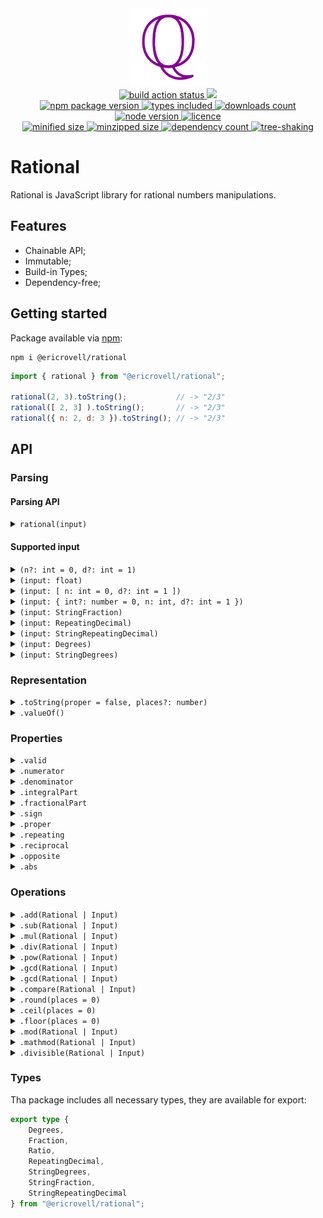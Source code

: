 <div align="center">
  <img
    alt="Set of rational numbers symbol"
    src="assets/logo.svg"
    width="125px"
    height="125px"
    padding="25px"
  />
</div>

<div align="center">
  <a href="https://github.com/EricRovell/rational/actions">
    <img alt="build action status" src="https://github.com/EricRovell/rational/workflows/build/badge.svg" />
  </a>
  <a href="https://codecov.io/gh/EricRovell/rational">
    <img src="https://codecov.io/gh/EricRovell/rational/branch/main/graph/badge.svg?token=OCTMR1R41W"/>
  </a>
</div>

<div align="center">
  <a href="https://www.npmjs.com/package/@ericrovell/rational">
    <img alt="npm package version" src="https://badgen.net/npm/v/@ericrovell/rational/" />
  </a>
  <a href="https://www.npmjs.com/package/@ericrovell/rational">
    <img alt="types included" src="https://badgen.net/npm/types/@ericrovell/rational/" />
  </a>
  <a href="https://www.npmjs.com/package/@ericrovell/rational">
    <img alt="downloads count" src="https://badgen.net/npm/dt/@ericrovell/rational/" />
  </a>
  <a href="https://www.npmjs.com/package/@ericrovell/rational">
    <img alt="node version" src="https://badgen.net/npm/node/@ericrovell/rational/" />
  </a>
  <a href="https://www.npmjs.com/package/@ericrovell/rational">
    <img alt="licence" src="https://badgen.net/npm/license/@ericrovell/rational/" />
  </a>
</div>

<div align="center">
  <a href="https://bundlephobia.com/package/@ericrovell/rational">
    <img alt="minified size" src="https://badgen.net/bundlephobia/min/@ericrovell/rational/" />
  </a>
  <a href="https://bundlephobia.com/package/@ericrovell/rational">
    <img alt="minzipped size" src="https://badgen.net/bundlephobia/minzip/@ericrovell/rational/" />
  </a>
  <a href="https://bundlephobia.com/package/@ericrovell/rational">
    <img alt="dependency count" src="https://badgen.net/bundlephobia/dependency-count/@ericrovell/rational/" />
  </a>
  <a href="https://bundlephobia.com/package/@ericrovell/rational">
    <img alt="tree-shaking" src="https://badgen.net/bundlephobia/tree-shaking/@ericrovell/rational/" />
  </a>
</div>

# Rational

Rational is JavaScript library for rational numbers manipulations.

## Features

- Chainable API;
- Immutable;
- Build-in Types;
- Dependency-free;

## Getting started

Package available via [npm](https://www.npmjs.com/package/@ericrovell/rational):

```
npm i @ericrovell/rational
```

```js
import { rational } from "@ericrovell/rational";

rational(2, 3).toString();           // -> "2/3"
rational([ 2, 3] ).toString();       // -> "2/3"
rational({ n: 2, d: 3 }).toString(); // -> "2/3"
```

## API

### Parsing

#### Parsing API

<details>
  <summary>
    <code>rational(input)</code>
  </summary>

  Parses the given input and created a new `Rational` instance.

  ```js
  rational(1, 2);
  rational(0.5);
  rational([ 1, 2 ]);
  rational([ 1 ]);
  rational({ n: 1, d: 2 });
  rational("1/2");
  rational("-1/2");
  rational("+3/-2");
  rational(".(1)");
  rational("-0.1(2)");
  rational("1.23(456)");
  rational("1.12'5''");
  rational("7'5''");
  ```
</details>

#### Supported input

<details>
  <summary>
    <code>(n?: int = 0, d?: int = 1)</code>
  </summary>

  Parses the given input from *two integer arguments* and returns a new `Rational` instance.

  ```js
  rational(1, 2); // 1/2
  rational(5);    // 5/1
  ```
</details>

<details>
  <summary>
    <code>(input: float)</code>
  </summary>

  Parses the given *float* and returns a new `Rational` instance.

  ```js
  rational(0.5); // 1/2
  ```
</details>

<details>
  <summary>
    <code>(input: [ n: int = 0, d?: int = 1 ])</code>
  </summary>

  Parses the given ratio from *(2-integer tuple)* and returns a new `Rational` instance.

  ```js
  rational([]);        // 0/1
  rational([ 2 ]);     // 2/1
  rational([ 1, 2 ]);  // 1/2
  ```
</details>

<details>
  <summary>
    <code>(input: { int?: number = 0, n: int, d?: int = 1 })</code>
  </summary>

  Parses the given `Fraction` object and returns a new `Rational` instance.

  ```js
  rational({ n: -1, d: 2 });          // -1/2
  rational({ int: -1, n: 2, d: 3 });  // -1 2/3
  ```

  Note: integral part if specified determines the sign of the result.

  ```js
  rational({ int: -1, n: -2, d: 3 });  // -1 2/3
  ```
</details>

<details>
  <summary>
    <code>(input: StringFraction)</code>
  </summary>

  Parses the given *fractional* string in form `{sign?}{int?} {sign?}{numerator}/{sign?}{denominator}` and returns a new `Rational` instance.

  ```js
  rational("1/2");    // 1/2
  rational("1 1/2");  // 1 1/2
  rational("-2 1/4"); // -2 1/4
  ```

  Note: integral part if specified determines the sign of the result.

  ```js
  rational("-2 -1/4"); // -2 1/4
  ```
</details>

<details>
  <summary>
    <code>(input: RepeatingDecimal)</code>
  </summary>

  Parses the given `RepeatingDecimal` object and returns a new `Rational` instance.

  ```js
  rational({ sign: -1, int: 1, nonrepeat: "2", repeat: "3" }); //  -7/30
  rational({ repeat: 5 });                                     // 5/9
  ```
</details>

<details>
  <summary>
    <code>(input: StringRepeatingDecimal)</code>
  </summary>

  Parses the given *repeating decimal* string in form `{sign?}{int?}.{non-repeating}?({repeating})` and returns a new `Rational` instance.

  ```js
  rational(".(1)");    //  1/9
  rational("-0.1(2)"); // -2/15
  ```
</details>

<details>
  <summary>
    <code>(input: Degrees)</code>
  </summary>

  Parses the given `Degrees` object and returns a new `Rational` instance.

  ```js
  rational({ deg: 1, min: 1, sec: 1 }); // 3661/3600
  rational({ sec: 7 });                 // 7/60
  ```
</details>

<details>
  <summary>
    <code>(input: StringDegrees)</code>
  </summary>

  Parses the given *degrees* string in form `{sign?}{degrees?}.{minutes'?}{seconds''?}` and returns a new `Rational` instance.

  ```js
  rational("1.12'5''") //  173/144
  rational("-1.2'5''") // -149/144
  rational("7'5''")    //   17/144
  rational("-2'5''")   //   -5/144
  ```
</details>

### Representation

<details>
  <summary>
    <code>.toString(proper = false, places?: number)</code>
  </summary>

  Returns a `Ratio` string representation.

  ```js
  rational(1, 2).toString()                  // -> "1/2";
  rational("1 1/2").toString()               // -> "3/2";
  rational({ int: 1, n: 1, d: 3}).toString() // -> "4/3";
  rational("0.12(34)").toString()            // -> "611/4950";
  ```

  To get a proper fraction string, use the first argument:

  ```js
  rational("1 1/2").toString(true)                    // -> "1 1/2";
  rational(1, 2).toString(true)                       // -> "1/2";
  rational({ int: 1, n: 1, d: 3 }).toString(true)      // -> "1 1/3";
  ```

  If the second argument is provided, the decimal string is returned.
  The value represents number of places:

  ```js
  rational(1, 2).toString(false, 1)                    // -> "0.5";
  rational("1 1/2").toString(false, 5)                 // -> "1.5";
  ```

  In case the rational is a repeating decimal, it's representation is preserved:

  ```js
  rational("1 1/3").toString(false, 5)   // -> "1.(3)";
  ```
</details>

<details>
  <summary>
    <code>.valueOf()</code>
  </summary>

  Returns a decimal representation of a rational number.

  ```js
  rational(1, 2).valueOf()                  // -> 0.5;
  rational("1 1/2").valueOf()               // -> 1.5;
  rational({ int: 1, n: 1, d: 3}).valueOf() // -> 1.3333333333333333;
  rational("0.12(34)").valueOf()            // -> 0.12343434343434344;
  ```
</details>

### Properties

<details>
  <summary>
    <code>.valid</code>
  </summary>

  Returns a boolean indicating the parsing operation success.
  On failed attempt the rational number defaults to 0.

  ```js
  rational(1, 2).valid;  // -> true
  rational("hi!").valid; // -> false
  ```
</details>

<details>
  <summary>
    <code>.numerator</code>
  </summary>

  Returns the numerator value of the rational number.

  ```js
  rational(1, 2).numerator; // -> 1
  ```
</details>

<details>
  <summary>
    <code>.denominator</code>
  </summary>

  Returns the denominator value of the rational number.

  ```js
  rational(1, 2).denominator; // -> 2
  ```
</details>

<details>
  <summary>
    <code>.integralPart</code>
  </summary>

  Returns the integral part of the rational number.

  ```js
  rational(1, 2).integralPart; // -> 0
  rational(3, 2).integralPart; // -> 1
  ```
</details>

<details>
  <summary>
    <code>.fractionalPart</code>
  </summary>

  Returns the fractional part of the rational number as a new `Rational` instance.

  ```js
  rational(1, 2).fractionalPart.toString(); // -> "1/2"
  rational(3, 2).fractionalPart.toString(); // -> "1/2"
  ```
</details>

<details>
  <summary>
    <code>.sign</code>
  </summary>

  Returns the sign of the rational number.

  ```js
  rational(0, 2).sign;   // ->  0
  rational(-1, 2).sign;  // -> -1
  rational(1, -2).sign;  // -> -1
  rational(-1, -2).sign; // ->  1
  rational(1, 2).sign;   // ->  1
  ```
</details>

<details>
  <summary>
    <code>.proper</code>
  </summary>

  Returns the boolean indicating if the rational number could be represented as [proper](https://en.wikipedia.org/wiki/Fraction#Proper_and_improper_fractions) fraction.

  ```js
  rational(1, 2).proper; // -> true;
  rational(3, 2).proper; // -> false;
  ```
</details>

<details>
  <summary>
    <code>.repeating</code>
  </summary>

  Returns the boolean indicating if the rational number could be represents a [repeating decimal](https://en.wikipedia.org/wiki/Repeating_decimal).

  ```js
  rational(1, 3).repeating; // -> true;
  rational(1, 4).repeating; // -> false;
  ```
</details>

<details>
  <summary>
    <code>.reciprocal</code>
  </summary>

  Returns the [reciprocal](https://en.wikipedia.org/wiki/Fraction#Reciprocals_and_the_%22invisible_denominator%22) as new `Rational` instance.

  ```js
  rational(1, 2).reciprocal.toString(); // -> "2/1";
  rational(3, 2).reciprocal.toString(); // -> "3/2";
  ```
</details>

<details>
  <summary>
    <code>.opposite</code>
  </summary>

  Returns the opposite rational number as new `Rational` instance.

  ```js
  rational(0, 2).opposite.toString();   // -> "0/2"
  rational(-1, 2).opposite.toString();  // -> "1/2"
  rational(1, -2).opposite.toString();  // -> "1/2"
  rational(-1, -2).opposite.toString(); // -> "-1/2"
  rational(1, 2).opposite.toString();   // -> "-1/2"
  ```
</details>

<details>
  <summary>
    <code>.abs</code>
  </summary>

  Returns the absolute value of the rational number as new `Rational` instance.

  ```js
  rational(0, 2).abs.toString();   // -> "0/2"
  rational(-1, 2).abs.toString();  // -> "1/2"
  rational(1, -2).abs.toString();  // -> "1/2"
  rational(-1, -2).abs.toString(); // -> "1/2"
  rational(1, 2).abs.toString();   // -> "1/2"
  ```
</details>

### Operations

<details>
  <summary>
    <code>.add(Rational | Input)</code>
  </summary>

  Performs the addition and returns the sum as new `Rational` instance.

  ```js
  rational(1, 2)
    .add(1, 4)
    .toString(); // -> "3/4"

  rational(1, 2)
    .add(rational(1, 4))
    .toString(); // -> "3/4"
  ```
</details>

<details>
  <summary>
    <code>.sub(Rational | Input)</code>
  </summary>

  Performs the subtraction and returns the difference as new `Rational` instance.

  ```js
  rational(1, 2)
    .sub(1, 4)
    .toString(); // -> "1/4"

  rational(1, 2)
    .sub(rational(1, 4))
    .toString(); // -> "1/4"
  ```
</details>

<details>
  <summary>
    <code>.mul(Rational | Input)</code>
  </summary>

  Performs the multiplication and returns the product as new `Rational` instance.

  ```js
  rational(1, 2)
    .mul(1, 4)
    .toString(); // -> "1/8"

  rational(1, 2)
    .mul(rational(1, 4))
    .toString(); // -> "1/8"
  ```
</details>

<details>
  <summary>
    <code>.div(Rational | Input)</code>
  </summary>

  Performs the division and returns the quotien as new `Rational` instance.

  ```js
  rational(1, 2)
    .div(1, 4)
    .toString(); // -> "2/1"

  rational(1, 2)
    .div(rational(1, 4))
    .toString(); // -> "2/1"
  ```
</details>

<details>
  <summary>
    <code>.pow(Rational | Input)</code>
  </summary>

  Calculates the exponentiation result of two rational numbers.
  If the result is rational returns a new `Rational` instance.
  If the result **irrational** the `null` returned instead.

  ```js
  rational(27).pow(2, 3)?.toString() // -> "9/1"
  rational(2).pow(1, 2)?.toString()  // -> null
  ```
</details>

<details>
  <summary>
    <code>.gcd(Rational | Input)</code>
  </summary>

  Calculates the [GCD](https://en.wikipedia.org/wiki/Greatest_common_divisor) of two rational numbers and returns a new `Rational` instance.

  ```js
  rational(5, 8).gcd(3, 7) // 1/56
  rational(2, 3).gcd(7, 5) // 1/15
  ```
</details>

<details>
  <summary>
    <code>.gcd(Rational | Input)</code>
  </summary>

  Calculates the [LCM](https://en.wikipedia.org/wiki/Least_common_multiple) of two rational numbers and returns a new `Rational` instance.

  ```js
  rational(5, 8).lcm(3, 7) // 15/1
  ```
</details>

<details>
  <summary>
    <code>.compare(Rational | Input)</code>
  </summary>

  Compares the rational number with another. Results are interpreted as:

	- comparable is greater ->  1;
	- comparable is smaller -> -1;
	- comparable is equal   ->  0.

  ```js
  rational(1, 2).compare(2, 4); // ->  0
  rational(1, 2).compare(3, 4); // -> -1
  rational(1, 2).compare(1, 4); // ->  1
  ```

  Non-strict inequalities can be performed as such:

  ```js
  rational.compare(1/2) >= 0 the same as >=
  rational.compare(1/2) <= 0 the same as <=
  ```
</details>

<details>
  <summary>
    <code>.round(places = 0)</code>
  </summary>

  Returns the rational number rounded to fixed decimal places.

  ```js
  rational(23, 8).round() // -> 3
  rational(23, 8).round(1) // -> 2.9
  rational(23, 8).round(2) // -> 2.88
  ```
</details>

<details>
  <summary>
    <code>.ceil(places = 0)</code>
  </summary>

  Returns the rational number rounded up to the next largest decimal place.

  ```js
  rational(29, 7).ceil() // -> 5
  rational(29, 7).ceil(1) // -> 4.2
  rational(29, 7).ceil(2) // -> 4.15
  ```
</details>

<details>
  <summary>
    <code>.floor(places = 0)</code>
  </summary>

  Returns the rational number rounded down to the next smallest or equal decimal place.

  ```js
  rational(29, 7).floor() // -> 4
  rational(29, 7).floor(1) // -> 4.1
  rational(29, 7).floor(2) // -> 4.14
  ```
</details>

<details>
  <summary>
    <code>.mod(Rational | Input)</code>
  </summary>

  Calculates the modulo of two rational numbers.

  ```js
  rational("13/3").mod("7/8").toString()   // -> "5/6"
  rational("13/7").mod("19/11").toString() // -> "10/77"
  ```
</details>

<details>
  <summary>
    <code>.mathmod(Rational | Input)</code>
  </summary>

  Calculates the [mathematical correct modulo](https://en.wikipedia.org/wiki/Modulo_(mathematics)) of two rational numbers.

  ```js
  rational("-13/3").mathmod("7/8")   // -> 1/24
  rational("-13/7").mathmod("19/11") // -> 123/77
  ```
</details>

<details>
  <summary>
    <code>.divisible(Rational | Input)</code>
  </summary>

  Checks if two rational numbers are divisible.

  ```js
  rational(1, 2).divisible(1, 4) // -> true
  rational(5, 8).divisible(2, 7) // -> false
  ```
</details>

### Types

Tha package includes all necessary types, they are available for export:

```ts
export type {
	Degrees,
	Fraction,
	Ratio,
	RepeatingDecimal,
	StringDegrees,
	StringFraction,
	StringRepeatingDecimal
} from "@ericrovell/rational";
```
